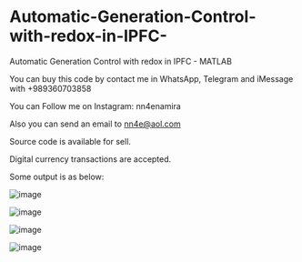 # Automatic-Generation-Control-with-redox-in-IPFC-
Automatic Generation Control with redox in IPFC - MATLAB

You can buy this code by contact me in WhatsApp, Telegram and iMessage with +989360703858

You can Follow me on Instagram: nn4enamira

Also you can send an email to nn4e@aol.com

Source code is available for sell.

Digital currency transactions are accepted.

Some output is as below:

![image](https://github.com/user-attachments/assets/9fe96e56-b166-4412-86e1-3815ef1b554b)

![image](https://github.com/user-attachments/assets/69c9457a-e9d9-47fc-9409-3c307e252249)

![image](https://github.com/user-attachments/assets/8789a821-1d48-4996-b62e-dc79e256b0b8)

![image](https://github.com/user-attachments/assets/ff7be606-f9b6-4cf4-a9b5-12121be6265b)




